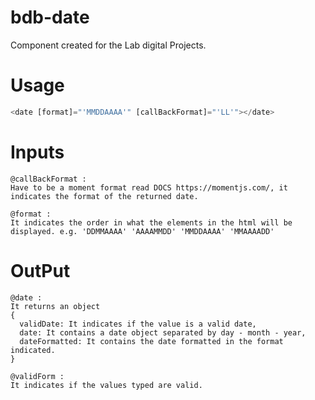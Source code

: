 # bdb-date
Component created for the Lab digital Projects.


# Usage
```javascript
<date [format]="'MMDDAAAA'" [callBackFormat]="'LL'"></date>

```
# Inputs
```
@callBackFormat : 
Have to be a moment format read DOCS https://momentjs.com/, it indicates the format of the returned date.

@format :
It indicates the order in what the elements in the html will be displayed. e.g. 'DDMMAAAA' 'AAAAMMDD' 'MMDDAAAA' 'MMAAAADD'
```

# OutPut
```
@date : 
It returns an object 
{
  validDate: It indicates if the value is a valid date,
  date: It contains a date object separated by day - month - year,
  dateFormatted: It contains the date formatted in the format indicated.
}

@validForm :
It indicates if the values typed are valid.
```
